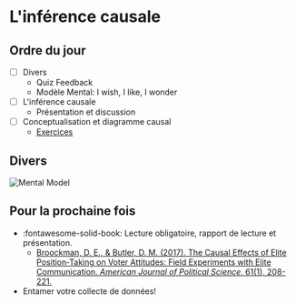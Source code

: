 # L'inférence causale

## Ordre du jour

- [ ] Divers
    - Quiz Feedback
    - Modèle Mental: I wish, I like, I wonder
- [ ] L'inférence causale
    - Présentation et discussion
- [ ] Conceptualisation et diagramme causal
    - [Exercices](https://miro.com/app/board/o9J_lnUhJj4=/?invite_link_id=375237716822)

## Divers

![Mental Model](https://images.squarespace-cdn.com/content/v1/55f73529e4b0e5bde7f43a66/1529065898666-ZTYIPZ3Y5PSV0DUZRU90/like+wish+wonder.png)

## Pour la prochaine fois
- :fontawesome-solid-book: Lecture obligatoire, rapport de lecture et présentation.
    - [Broockman, D. E., & Butler, D. M. (2017). The Causal Effects of Elite Position‐Taking on Voter Attitudes: Field Experiments with Elite Communication. *American Journal of Political Science*, 61(1), 208-221.](https://proxy.sciencespobordeaux.fr:2595/doi/epdf/10.1111/ajps.12243)
- Entamer votre collecte de données!

